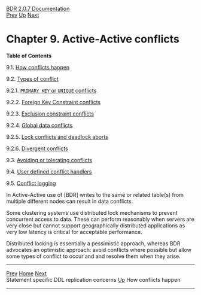   [BDR 2.0.7 Documentation](README.md)                                                                                                        
  [Prev](ddl-replication-statements.md "Statement specific DDL replication concerns")   [Up](manual.md)        [Next](conflicts-how.md "How conflicts happen")  


# Chapter 9. Active-Active conflicts

**Table of Contents**

9.1. [How conflicts happen](conflicts-how.md)

9.2. [Types of conflict](conflicts-types.md)

9.2.1. [`PRIMARY KEY` or `UNIQUE`
conflicts](conflicts-types.md#CONFLICTS-KEY)

9.2.2. [Foreign Key Constraint
conflicts](conflicts-types.md#CONFLICTS-FOREIGN-KEY)

9.2.3. [Exclusion constraint
conflicts](conflicts-types.md#CONFLICTS-EXCLUSION)

9.2.4. [Global data conflicts](conflicts-types.md#AEN2387)

9.2.5. [Lock conflicts and deadlock
aborts](conflicts-types.md#AEN2408)

9.2.6. [Divergent conflicts](conflicts-types.md#CONFLICTS-DIVERGENT)

9.3. [Avoiding or tolerating conflicts](conflicts-avoidance.md)

9.4. [User defined conflict
handlers](conflicts-user-defined-handlers.md)

9.5. [Conflict logging](conflicts-logging.md)

In Active-Active use of [BDR] writes to the same or
related table(s) from multiple different nodes can result in data
conflicts.

Some clustering systems use distributed lock mechanisms to prevent
concurrent access to data. These can perform reasonably when servers are
very close but cannot support geographically distributed applications as
very low latency is critical for acceptable performance.

Distributed locking is essentially a pessimistic approach, whereas BDR
advocates an optimistic approach: avoid conflicts where possible but
allow some types of conflict to occur and and resolve them when they
arise.



  -------------------------------------------------------- ----------------------------------- -------------------------------------------
  [Prev](ddl-replication-statements.md)    [Home](README.md)    [Next](conflicts-how.md)  
  Statement specific DDL replication concerns               [Up](manual.md)                          How conflicts happen
  -------------------------------------------------------- ----------------------------------- -------------------------------------------
